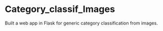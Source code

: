 # Category_classif_Images
Built a web app in Flask for generic category classification from images. 
